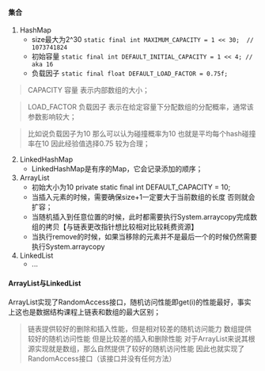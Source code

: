 #### 集合
1. HashMap
    - size最大为2^30    `static final int MAXIMUM_CAPACITY = 1 << 30;  // 1073741824`
    - 初始容量          `static final int DEFAULT_INITIAL_CAPACITY = 1 << 4; // aka 16`
    - 负载因子          `static final float DEFAULT_LOAD_FACTOR = 0.75f;`
> CAPACITY 容量 表示内部数组的大小；

> LOAD_FACTOR 负载因子 表示在给定容量下分配数组的分配概率，通常该参数影响较大；

> 比如说负载因子为10 那么可以认为碰撞概率为10 也就是平均每个hash碰撞率在10 因此经验值选择0.75 较为合理；
2. LinkedHashMap
    - LinkedHashMap是有序的Map，它会记录添加的顺序；
3. ArrayList
    - 初始大小为10   private static final int DEFAULT_CAPACITY = 10;
    - 当插入元素的时候，需要确保size+1一定要大于当前数组的长度 否则就会扩容；
    - 当随机插入到任意位置的时候，此时都需要执行System.arraycopy完成数组的拷贝【与链表更改指针想比较相对比较耗费资源】
    - 当执行remove的时候，如果当移除的元素并不是最后一个的时候仍然需要执行System.arraycopy
4. LinkedList
    - ...
#### ArrayList与LinkedList
ArrayList实现了RandomAccess接口，随机访问性能即get(i)的性能最好，事实上这也是数据结构课程上链表和数组的最大区别；
> 链表提供较好的删除和插入性能，但是相对较差的随机访问能力
> 数组提供较好的随机访问性能 但是比较差的插入和删除性能
> 对于ArrayList来说其根源实现就是数组，那么自然提供了较好的随机访问性能 因此也就实现了RandomAccess接口（该接口并没有任何方法）